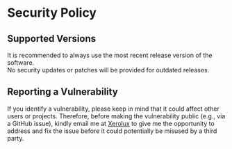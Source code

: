 # Security Policy

## Supported Versions

It is recommended to always use the most recent release version of the software.  
No security updates or patches will be provided for outdated releases.

## Reporting a Vulnerability

If you identify a vulnerability, please keep in mind that it could affect other users or projects. Therefore, before making the vulnerability public (e.g., via a GitHub issue), kindly email me at [Xerolux](mailto:git@xerolux.de) to give me the opportunity to address and fix the issue before it could potentially be misused by a third party.
